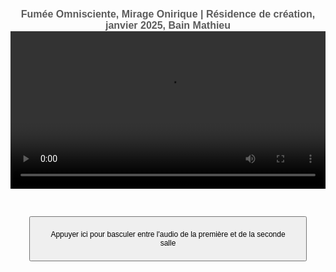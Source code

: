 <html lang="fr">
<head>
<meta charset="UTF-8">
<meta name="viewport" content="width=device-width, initial-scale=1.0">
<title>Félix-Antoine Coutu</title>
<style>
   body {
       font-family: Arial, sans-serif;
       text-align: center;
       padding: 30px;
   }
   video {
       width: 100%;
       max-width: 4000px;
   }
   button {
       margin: 30px;
       padding: 20px;
       font-size: 12px;
   }
   /* Changer la taille de la police pour les titres */
   h1 {
      font-size: 16px !important;  /* Ajuste la taille ici comme tu le souhaites */
      font-weight: bold;
      color: #5B5B5B; /* Facultatif : change la couleur si nécessaire */
      /* color: #1c5b1b; */
      margin: 0;  /* Empêche les marges par défaut entre les h1 */
      border: none;  /* Enlève les bordures */
   }
   /* Si tu veux ajouter des espacements spécifiques entre les deux titres */
   .titre-1 {
      margin-bottom: 0px;  /* Ajoute un espace après le premier titre */
   }
</style>
</head>
<body>

<!-- Premier titre avec une classe pour un espacement -->
<h1 class="titre-1">Fumée Omnisciente, Mirage Onirique | Résidence de création, janvier 2025, Bain Mathieu</h1>

<!-- Vidéo divisée en deux (les deux salles) -->
<video id="video" controls autoplay>
   <source src="https://dl.dropboxusercontent.com/scl/fi/vn856dku4ckgm35azhbz1/Fumee-Omnisciente-Mirage-Onirique02.mp4?rlkey=khuru1f6c5woeclemz1ai9rlz&st=pksoqe29&raw=1" type="video/mp4">    
   Votre navigateur ne prend pas en charge la vidéo HTML5.
</video>

<!-- Pistes audio -->
<audio id="audioSalle1" loop>
   <source src="https://www.dropbox.com/scl/fi/5y2aka0keombw6ha0ltg4/FOMO_Audio_Perfo-res-Bain-Mathieu.wav?rlkey=bjy3ssu3mofyg2m5jgvbvwmgl&st=9brcjj0g&raw=1" type="audio/wav">
   Votre navigateur ne prend pas en charge l'audio.
</audio>
<audio id="audioSalle2" loop>
   <source src="audio_salle2.mp3" type="audio/mp3">
   Votre navigateur ne prend pas en charge l'audio.
</audio>

<!-- Boutons de contrôle -->
<button id="btnBascule">Appuyer ici pour basculer entre l'audio de la première et de la seconde salle</button>

  <!-- Script JavaScript intégré -->
  <script>
    var audioSalle1 = document.getElementById("audioSalle1");
    var audioSalle2 = document.getElementById("audioSalle2");
    var video = document.getElementById("video");

    // Variable pour mémoriser l'audio actif (avant la pause)
    var audioActif = null;

    // Lors du démarrage de la vidéo
    video.addEventListener("play", function() {
        audioSalle1.play();
        audioSalle2.play();
        audioSalle1.muted = true;  // D'abord, mute l'audio de la salle 1
        audioSalle2.muted = false; // L'audio de la salle 2 est actif
        audioActif = audioSalle2;  // Mémoriser l'audio actif (Salle 2)
    });

    // Lors de la mise en pause de la vidéo
    video.addEventListener("pause", function() {
        // Mémoriser l'audio actif au moment de la pause
        if (!audioSalle1.muted) {
            audioActif = audioSalle1;  // Si l'audio de la salle 1 était actif
        } else {
            audioActif = audioSalle2;  // Si l'audio de la salle 2 était actif
        }

        // Mettre en pause les deux audios
        audioSalle1.pause();
        audioSalle2.pause();
    });

    // Lors de la reprise de la vidéo (après pause)
    video.addEventListener("play", function() {
        if (audioActif) {
            audioActif.play();  // Reprendre l'audio actif
            audioActif.currentTime = video.currentTime;  // Synchroniser l'audio avec la vidéo
        }
    });

    // Synchroniser la position de l'audio avec celle de la vidéo
    video.addEventListener("timeupdate", function() {
        var currentTime = video.currentTime;
        audioSalle1.currentTime = currentTime;
        audioSalle2.currentTime = currentTime;
    });

    // Lorsqu'on se déplace dans la vidéo, on reprend l'audio actif
    video.addEventListener("seeked", function() {
        if (audioActif) {
            audioActif.currentTime = video.currentTime;  // Synchroniser l'audio
            audioActif.play();  // Relancer l'audio actif
        }
    });

    // Bascule entre l'audio de la première et de la seconde salle
    document.getElementById("btnBascule").addEventListener("click", function() {
        if (audioSalle1.muted) {
            // Si l'audio de la salle 1 est muet, on le rend audible et mute celui de la salle 2
            audioSalle1.muted = false;
            audioSalle2.muted = true;
            audioActif = audioSalle1;  // Mémoriser l'audio actif
        } else {
            // Si l'audio de la salle 2 est muet, on le rend audible et mute celui de la salle 1
            audioSalle1.muted = true;
            audioSalle2.muted = false;
            audioActif = audioSalle2;  // Mémoriser l'audio actif
        }
    });
</script>

</body>
</html>

